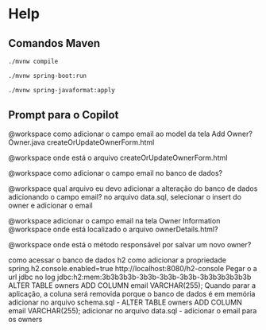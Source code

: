 # Help

## Comandos Maven

```bash
./mvnw compile

./mvnw spring-boot:run

./mvnw spring-javaformat:apply

```

## Prompt para o Copilot

@workspace como adicionar o campo email ao model da tela Add Owner?
    Owner.java
    createOrUpdateOwnerForm.html 

@workspace onde está o arquivo createOrUpdateOwnerForm.html

@workspace como adicionar o campo email no banco de dados?

@workspace qual arquivo eu devo adicionar a alteração do banco de dados adicionando o campo email?
    no arquivo data.sql, selecionar o insert do owner e adicionar o email


@workspace adicionar o campo email na tela Owner Information
@workspace onde está localizado o arquivo ownerDetails.html?

@workspace onde está o método responsável por salvar um novo owner?



como acessar o banco de dados h2
como adicionar a propriedade spring.h2.console.enabled=true
http://localhost:8080/h2-console
    Pegar o a url jdbc no log
    jdbc:h2:mem:3b3b3b3b-3b3b-3b3b-3b3b-3b3b3b3b3b3b
    ALTER TABLE owners ADD COLUMN email VARCHAR(255);
Quando parar a aplicação, a coluna será removida porque o banco de dados é em memória
    adicionar no arquivo schema.sql - ALTER TABLE owners ADD COLUMN email VARCHAR(255);
    adicionar no arquivo data.sql - adicionar o email para os owners
